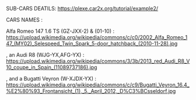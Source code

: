 
SUB-CARS DEATILS: https://plexe.car2x.org/tutorial/example2/ 

CARS NAMES :  

Alfa Romeo 147 1.6 TS (GZ-JXX-2) & (01-10) : 
https://upload.wikimedia.org/wikipedia/commons/c/c0/2002_Alfa_Romeo_147_(MY02)_Selespeed_Twin_Spark_5-door_hatchback_(2010-11-28).jpg

, an Audi R8 (WJG-YX,AFG-YX) :
https://upload.wikimedia.org/wikipedia/commons/3/3b/2013_red_Audi_R8_V10_coupe_in_Spain_(11089737186).jpg

, and a Bugatti Veyron (W-XJDX-YX) :
https://upload.wikimedia.org/wikipedia/commons/c/c9/Bugatti_Veyron_16.4_%E2%80%93_Frontansicht_(1),_5._April_2012,_D%C3%BCsseldorf.jpg
